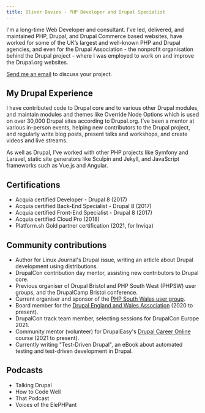 ```yaml
---
title: Oliver Davies - PHP Developer and Drupal Specialist
---
```


<div class="markdown" markdown="1">
I'm a long-time Web Developer and consultant. I’ve led, delivered, and maintained PHP, Drupal, and Drupal Commerce based websites, have worked for some of the UK’s largest and well-known PHP and Drupal agencies, and even for the Drupal Association - the nonprofit organisation behind the Drupal project - where I was employed to work on and improve the Drupal.org websites.

<a href="mailto:{{ site.email }}">Send me an email</a> to discuss your project.

## My Drupal Experience

I have contributed code to Drupal core and to various other Drupal modules, and maintain modules and themes like Override Node Options which is used on over 30,000 Drupal sites according to Drupal.org. I’ve been a mentor at various in-person events, helping new contributors to the Drupal project, and regularly write blog posts, present talks and workshops, and create videos and live streams.

As well as Drupal, I’ve worked with other PHP projects like Symfony and Laravel, static site generators like Sculpin and Jekyll, and JavaScript frameworks such as Vue.js and Angular.

## Certifications

- Acquia certified Developer - Drupal 8 (2017)
- Acquia certified Back-End Specialist - Drupal 8 (2017)
- Acquia certified Front-End Specialist - Drupal 8 (2017)
- Acquia certified Cloud Pro (2018)
- Platform.sh Gold partner certification (2021, for Inviqa)

## Community contributions

* Author for Linux Journal's Drupal issue, writing an article about Drupal development using distributions.
* DrupalCon contribution day mentor, assisting new contributors to Drupal core.
* Previous organiser of Drupal Bristol and PHP South West (PHPSW) user groups, and the DrupalCamp Bristol conference.
* Current organiser and sponsor of the [PHP South Wales user group](https://www.phpsouthwales.uk).
* Board member for the [Drupal England and Wales Association](https://drupal-england-wales.github.io) (2020 to present).
* DrupalCon track team member, selecting sessions for DrupalCon Europe 2021.
* Community mentor (volunteer) for DrupalEasy's [Drupal Career Online](https://www.drupaleasy.com/academy/dco/course-information) course (2021 to present).
* Currently writing "Test-Driven Drupal", an eBook about automated testing and test-driven development in Drupal.

## Podcasts

* Talking Drupal
* How to Code Well
* That Podcast
* Voices of the ElePHPant
</div>
